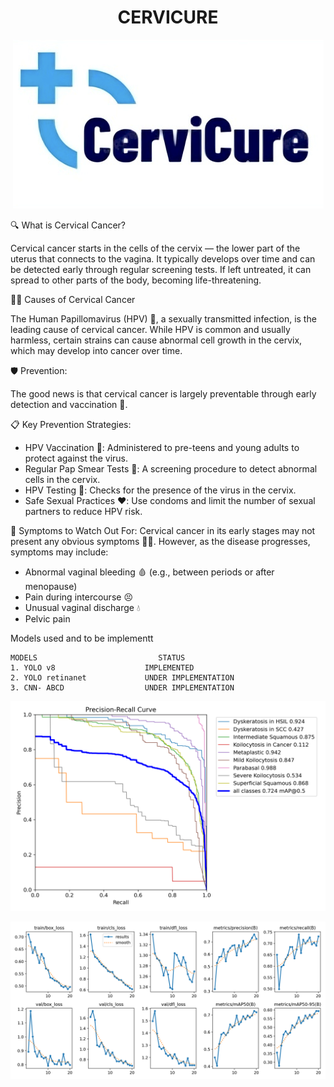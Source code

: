 <h1 align = "center"> CERVICURE </h1> 

<p align="center">
<img src="CerviCure.png" alt="Cervicure">
</p>

🔍 What is Cervical Cancer?

Cervical cancer starts in the cells of the cervix — the lower part of the uterus that connects to the vagina. It typically develops over time and can be detected early through regular screening tests. If left untreated, it can spread to other parts of the body, becoming life-threatening.

👩‍⚕️ Causes of Cervical Cancer

The Human Papillomavirus (HPV) 🦠, a sexually transmitted infection, is the leading cause of cervical cancer. While HPV is common and usually harmless, certain strains can cause abnormal cell growth in the cervix, which may develop into cancer over time.

🛡️ Prevention:

The good news is that cervical cancer is largely preventable through early detection and vaccination 💉.

📋 Key Prevention Strategies:
- HPV Vaccination 💉: Administered to pre-teens and young adults to protect against the virus.
- Regular Pap Smear Tests 🧫: A screening procedure to detect abnormal cells in the cervix.
- HPV Testing 🧬: Checks for the presence of the virus in the cervix.
- Safe Sexual Practices ❤️: Use condoms and limit the number of sexual partners to reduce HPV risk.
  
🚨 Symptoms to Watch Out For:
Cervical cancer in its early stages may not present any obvious symptoms 🕵️‍♀️. However, as the disease progresses, symptoms may include:
- Abnormal vaginal bleeding 🩸 (e.g., between periods or after menopause)
- Pain during intercourse 😣
- Unusual vaginal discharge 💧
- Pelvic pain

Models used and to be implementt

```
MODELS                           STATUS
1. YOLO v8                    IMPLEMENTED
2. YOLO retinanet             UNDER IMPLEMENTATION
3. CNN- ABCD                  UNDER IMPLEMENTATION
```

<p>
  <img src = "Runs/PR_curve.png" alt ="PR_curve">
</p>

<p>
  <img src = "Runs/results.png" alt="results">
</p>
